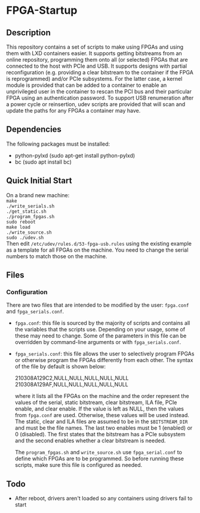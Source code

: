 # FPGA-Startup

## Description
This repository contains a set of scripts to make using FPGAs and using them with LXD containers easier. It supports getting bitstreams from an online repository, programming them onto all (or selected) FPGAs that are connected to the host with PCIe and USB. It supports designs with partial reconfiguration (e.g. providing a clear bitstream to the container if the FPGA is reprogrammed) and/or PCIe subsystems. For the latter case, a kernel module is provided that can be added to a container to enable an unprivileged user in the container to rescan the PCI bus and their particular FPGA using an authentication password. To support USB renumeration after a power cycle or reinsertion, udev scripts are provided that will scan and update the paths for any FPGAs a container may have.

## Dependencies

The following packages must be installed:
* python-pylxd (sudo apt-get install python-pylxd)
* bc (sudo apt install bc)

## Quick Initial Start
On a brand new machine:  
``make``  
``./write_serials.sh``  
``./get_static.sh``  
``./program_fpgas.sh``  
``sudo reboot``  
``make load``  
``./write_source.sh``  
``sudo ./udev.sh``  
Then edit ``/etc/udev/rules.d/53-fpga-usb.rules`` using the existing example as a template for all FPGAs on the machine. You need to change the serial numbers to match those on the machine.

## Files

### Configuration
There are two files that are intended to be modified by the user: ``fpga.conf`` and ``fpga_serials.conf``.
* ``fpga.conf``: this file is sourced by the majority of scripts and contains all the variables that the scripts use. Depending on your usage, some of these may need to change. Some of the parameters in this file can be overridden by command-line arguments or with ``fpga_serials.conf``. 
* ``fpga_serials.conf``: this file allows the user to selectively program FPGAs or otherwise program the FPGAs differently from each other. The syntax of the file by default is shown below:

  210308A129C2,NULL,NULL,NULL,NULL,NULL  
  210308A129AF,NULL,NULL,NULL,NULL,NULL

  where it lists all the FPGAs on the machine and the order represent the values of the serial, static bitstream, clear bitstream, ILA file, PCIe enable, and clear enable. If the value is left as NULL, then the values from ``fpga.conf`` are used. Otherwise, these values will be used instead. The static, clear and ILA files are assumed to be in the ``$BITSTREAM_DIR`` and must be the file names. The last two enables must be 1 (enabled) or 0 (disabled). The first states that the bitstream has a PCIe subsystem and the second enables whether a clear bitstream is needed.
  
  The ``program_fpgas.sh`` and ``write_source.sh`` use ``fpga_serial.conf`` to define which FPGAs are to be programmed. So before running these scripts, make sure this file is configured as needed.
  
## Todo
  
  * After reboot, drivers aren't loaded so any containers using drivers fail to start
  
